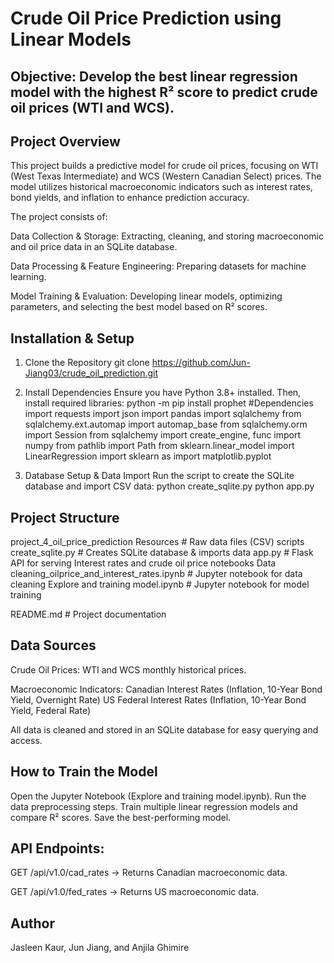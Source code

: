 # Crude Oil Price Prediction using Linear Models

## Objective: Develop the best linear regression model with the highest R² score to predict crude oil prices (WTI and WCS).

## Project Overview

This project builds a predictive model for crude oil prices, focusing on WTI (West Texas Intermediate) and WCS (Western Canadian Select) prices. The model utilizes historical macroeconomic indicators such as interest rates, bond yields, and inflation to enhance prediction accuracy.

The project consists of:

Data Collection & Storage: Extracting, cleaning, and storing macroeconomic and oil price data in an SQLite database.

Data Processing & Feature Engineering: Preparing datasets for machine learning.

Model Training & Evaluation: Developing linear models, optimizing parameters, and selecting the best model based on R² scores.

## Installation & Setup

1. Clone the Repository
git clone https://github.com/Jun-Jiang03/crude_oil_prediction.git

2. Install Dependencies
Ensure you have Python 3.8+ installed. Then, install required libraries:
python -m pip install prophet
#Dependencies
import requests
import json
import pandas 
import sqlalchemy
from sqlalchemy.ext.automap import automap_base
from sqlalchemy.orm import Session
from sqlalchemy import create_engine, func
import numpy 
from pathlib import Path
from sklearn.linear_model import LinearRegression
import sklearn as 
import matplotlib.pyplot 


4. Database Setup & Data Import
Run the script to create the SQLite database and import CSV data:
python create_sqlite.py
python app.py

## Project Structure

project_4_oil_price_prediction
Resources # Raw data files (CSV)
scripts                      
    create_sqlite.py # Creates SQLite database & imports data
    app.py # Flask API for serving Interest rates and crude oil price
notebooks
    Data cleaning_oilprice_and_interest_rates.ipynb  # Jupyter notebook for data cleaning 
    Explore and training model.ipynb  # Jupyter notebook for model training

README.md # Project documentation

## Data Sources

Crude Oil Prices: WTI and WCS monthly historical prices.

Macroeconomic Indicators:
  Canadian Interest Rates (Inflation, 10-Year Bond Yield, Overnight Rate)
  US Federal Interest Rates (Inflation, 10-Year Bond Yield, Federal Rate)

All data is cleaned and stored in an SQLite database for easy querying and access.

## How to Train the Model

Open the Jupyter Notebook (Explore and training model.ipynb).
Run the data preprocessing steps.
Train multiple linear regression models and compare R² scores.
Save the best-performing model.



## API Endpoints:

GET /api/v1.0/cad_rates → Returns Canadian macroeconomic data.

GET /api/v1.0/fed_rates → Returns US macroeconomic data.



## Author

Jasleen Kaur, Jun Jiang, and Anjila Ghimire

